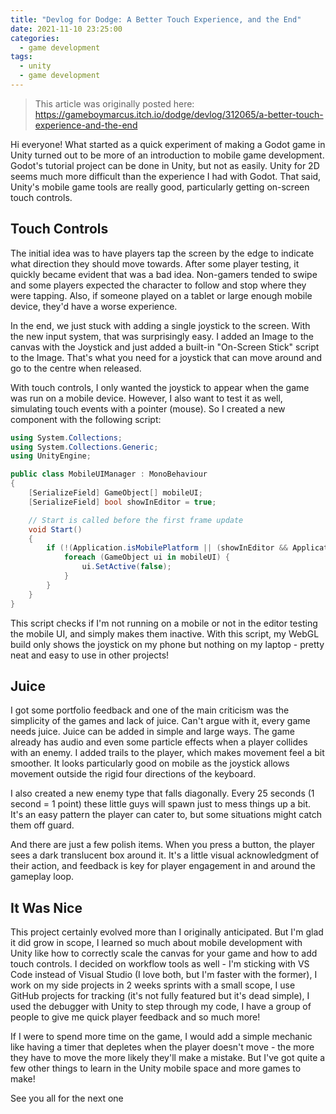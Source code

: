 ```yaml
---
title: "Devlog for Dodge: A Better Touch Experience, and the End"
date: 2021-11-10 23:25:00
categories:
  - game development
tags:
  - unity
  - game development
---
```


> This article was originally posted here: <https://gameboymarcus.itch.io/dodge/devlog/312065/a-better-touch-experience-and-the-end>

Hi everyone! What started as a quick experiment of making a Godot game in Unity turned out to be more of an introduction to mobile game development. Godot's tutorial project can be done in Unity, but not as easily. Unity for 2D seems much more difficult than the experience I had with Godot. That said, Unity's mobile game tools are really good, particularly getting on-screen touch controls.

## Touch Controls

The initial idea was to have players tap the screen by the edge to indicate what direction they should move towards. After some player testing, it quickly became evident that was a bad idea. Non-gamers tended to swipe and some players expected the character to follow and stop where they were tapping. Also, if someone played on a tablet or large enough mobile device, they'd have a worse experience.

In the end, we just stuck with adding a single joystick to the screen. With the new input system, that was surprisingly easy. I added an Image to the canvas with the Joystick and just added a built-in "On-Screen Stick" script to the Image. That's what you need for a joystick that can move around and go to the centre when released.

With touch controls, I only wanted the joystick to appear when the game was run on a mobile device. However, I also want to test it as well, simulating touch events with a pointer (mouse). So I created a new component with the following script:

```csharp
using System.Collections;
using System.Collections.Generic;
using UnityEngine;

public class MobileUIManager : MonoBehaviour
{
    [SerializeField] GameObject[] mobileUI;
    [SerializeField] bool showInEditor = true;

    // Start is called before the first frame update
    void Start()
    {
        if (!(Application.isMobilePlatform || (showInEditor && Application.isEditor))) {
            foreach (GameObject ui in mobileUI) {
                ui.SetActive(false);
            }
        }
    }
}
```

This script checks if I'm not running on a mobile or not in the editor testing the mobile UI, and simply makes them inactive. With this script, my WebGL build only shows the joystick on my phone but nothing on my laptop - pretty neat and easy to use in other projects!

## Juice

I got some portfolio feedback and one of the main criticism was the simplicity of the games and lack of juice. Can't argue with it, every game needs juice. Juice can be added in simple and large ways. The game already has audio and even some particle effects when a player collides with an enemy. I added trails to the player, which makes movement feel a bit smoother. It looks particularly good on mobile as the joystick allows movement outside the rigid four directions of the keyboard.

I also created a new enemy type that falls diagonally. Every 25 seconds (1 second = 1 point) these little guys will spawn just to mess things up a bit. It's an easy pattern the player can cater to, but some situations might catch them off guard.

And there are just a few polish items. When you press a button, the player sees a dark translucent box around it. It's a little visual acknowledgment of their action, and feedback is key for player engagement in and around the gameplay loop.

## It Was Nice

This project certainly evolved more than I originally anticipated. But I'm glad it did grow in scope, I learned so much about mobile development with Unity like how to correctly scale the canvas for your game and how to add touch controls. I decided on workflow tools as well - I'm sticking with VS Code instead of Visual Studio (I love both, but I'm faster with the former), I work on my side projects in 2 weeks sprints with a small scope, I use GitHub projects for tracking (it's not fully featured but it's dead simple), I used the debugger with Unity to step through my code, I have a group of people to give me quick player feedback and so much more!

If I were to spend more time on the game, I would add a simple mechanic like having a timer that depletes when the player doesn't move - the more they have to move the more likely they'll make a mistake. But I've got quite a few other things to learn in the Unity mobile space and more games to make!

See you all for the next one
